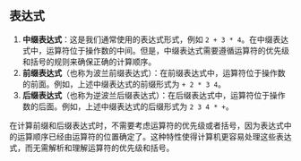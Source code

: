 ## 表达式

1. **中缀表达式**：这是我们通常使用的表达式形式，例如 `2 + 3 * 4`。在中缀表达式中，运算符位于操作数的中间。但是，中缀表达式需要遵循运算符的优先级和括号的规则来确保正确的计算顺序。
2. **前缀表达式**（也称为波兰前缀表达式）：在前缀表达式中，运算符位于操作数的前面。例如，上述中缀表达式的前缀形式为 `+ 2 * 3 4`。
3. **后缀表达式**（也称为逆波兰后缀表达式）：在后缀表达式中，运算符位于操作数的后面。例如，上述中缀表达式的后缀形式为 `2 3 4 * +`。

在计算前缀和后缀表达式时，不需要考虑运算符的优先级或者括号，因为表达式中的运算顺序已经由运算符的位置确定了。这种特性使得计算机更容易处理这些表达式，而无需解析和理解运算符的优先级和括号。